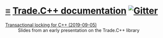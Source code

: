 # [≡](#contents) [Trade.C++ documentation](#) [![Gitter](https://badges.gitter.im/per-framework/community.svg)](https://gitter.im/per-framework/community)

<dl>
<dt><a href="https://per-framework.github.io/trade.cpp/transactional-locking-for-cpp_2019-09-05">Transactional locking for C++ (2019-09-05)</a></dt>
<dd>Slides from an early presentation on the Trade.C++ library</dd>
</dl>
